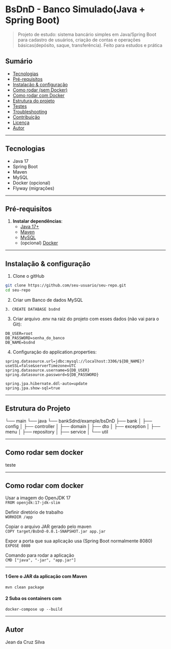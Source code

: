 # BsDnD - Banco Simulado(Java + Spring Boot)

> Projeto de estudo: sistema bancário simples em Java/Spring Boot para
cadastro de usuários, criação de contas e operações básicas(depósito, saque, transferência).
Feito para estudos e prática

## Sumário
- [Tecnologias](#tecnologias)
- [Pré-requisitos](#pré-requisitos)
- [Instalação & configuração](#instalação--configuração)
- [Como rodar (sem Docker)](#como-rodar-sem-docker)
- [Como rodar com Docker](#como-rodar-com-docker)
- [Estrutura do projeto](#estrutura-do-projeto)
- [Testes](#testes)
- [Troubleshooting](#troubleshooting)
- [Contribuição](#contribuição)
- [Licença](#licença)
- [Autor](#autor)

---

## Tecnologias
- Java 17
- Spring Boot
- Maven
- MySQL
- Docker (opcional)
- Flyway (migrações)

---



## Pré-requisitos
1. **Instalar dependências**:
    - [Java 17+](https://adoptium.net/)
    - [Maven](https://maven.apache.org/)
    - [MySQL](https://dev.mysql.com/downloads/)
    - (opcional) [Docker](https://www.docker.com/)

---

## Instalação & configuração
1. Clone o gitHub
```bash
git clone https://github.com/seu-usuario/seu-repo.git
cd seu-repo
  ```

2. Criar um Banco de dados MySQL
```
3. CREATE DATABASE bsdnd
```

3. Criar arquivo .env na raiz do projeto com esses dados (não vai para o Git):
```
DB_USER=root
DB_PASSWORD=senha_do_banco
DB_NAME=bsdnd
```
4. Configuração do application.properties:
```
spring.datasource.url=jdbc:mysql://localhost:3306/${DB_NAME}?useSSL=false&serverTimezone=UTC
spring.datasource.username=${DB_USER}
spring.datasource.password=${DB_PASSWORD}

spring.jpa.hibernate.ddl-auto=update
spring.jpa.show-sql=true 
```
---

## Estrutura do Projeto

└── main
└── java
└── bankSdnd/example/bsDnD
├── bank
│ ├── config
│ ├── controller
│ ├── domain
│ ├── dto
│ ├── exception
│ ├── menu
│ ├── repository
│ ├── service
│ └── util

---

## Como rodar sem docker

teste

---

## Como rodar com docker

Usar a imagem do OpenJDK 17  
```FROM openjdk:17-jdk-slim```

Definir diretório de trabalho  
```WORKDIR /app```

Copiar o arquivo JAR gerado pelo maven  
```COPY target/BsDnD-0.0.1-SNAPSHOT.jar app.jar```

Expor a porta que sua aplicação usa (Spring Boot normalmente 8080)  
```EXPOSE 8080```

Comando para rodar a aplicação  
```CMD ["java", "-jar", "app.jar"]```

---
#### 1 Gere o JAR da aplicação com Maven
```mvn clean package```

#### 2 Suba os containers com
```docker-compose up --build```

---


## Autor
Jean da Cruz Silva
